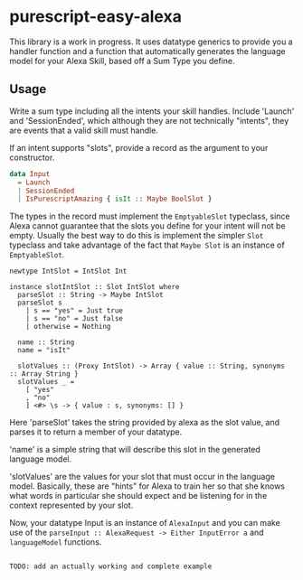 # purescript-easy-alexa

This library is a work in progress. It uses datatype generics to provide you
a handler function and a function that automatically generates the language
model for your Alexa Skill, based off a Sum Type you define.

## Usage

Write a sum type including all the intents your skill handles. Include
'Launch' and 'SessionEnded', which although they are not technically "intents",
they are events that a valid skill must handle.

If an intent supports "slots", provide a record as the argument to your
constructor.

```purescript
data Input
  = Launch
  | SessionEnded
  | IsPurescriptAmazing { isIt :: Maybe BoolSlot }
```

The types in the record must implement the `EmptyableSlot` typeclass, since
Alexa cannot guarantee that the slots you define for your intent will not
be empty. Usually the best way to do this is implement the simpler `Slot`
typeclass and take advantage of the fact that `Maybe Slot` is an instance of
`EmptyableSlot`.

```
newtype IntSlot = IntSlot Int 

instance slotIntSlot :: Slot IntSlot where
  parseSlot :: String -> Maybe IntSlot
  parseSlot s 
    | s == "yes" = Just true
    | s == "no" = Just false
    | otherwise = Nothing

  name :: String
  name = "isIt"

  slotValues :: (Proxy IntSlot) -> Array { value :: String, synonyms :: Array String }
  slotValues _ =
    [ "yes"
    , "no"
    ] <#> \s -> { value : s, synonyms: [] }
```

Here 'parseSlot' takes the string provided by alexa as the slot value, and parses it to return a member of your datatype.

'name' is a simple string that will describe this slot in the generated language model.

'slotValues' are the values for your slot that must occur in the language model. Basically, these are "hints" for Alexa to train her so that she knows what words in particular she should expect and be listening for in the context represented by your slot.

Now, your datatype Input is an instance of `AlexaInput` and you can make use of the `parseInput :: AlexaRequest -> Either InputError a` and `languageModel` functions.
```

TODO: add an actually working and complete example
